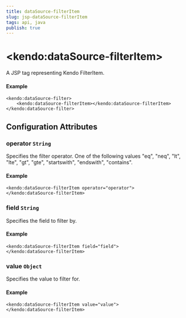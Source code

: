 ```yaml
---
title: dataSource-filterItem
slug: jsp-dataSource-filterItem
tags: api, java
publish: true
---
```


# \<kendo:dataSource-filterItem\>
A JSP tag representing Kendo FilterItem.

#### Example
    <kendo:dataSource-filter>
        <kendo:dataSource-filterItem></kendo:dataSource-filterItem>
    </kendo:dataSource-filter>


## Configuration Attributes


### operator `String`

Specifies the filter operator. One of the following values "eq", "neq", "lt", "lte", "gt", "gte", "startswith", "endswith", "contains".

#### Example
    <kendo:dataSource-filterItem operator="operator">
    </kendo:dataSource-filterItem>



### field `String`

Specifies the field to filter by.

#### Example
    <kendo:dataSource-filterItem field="field">
    </kendo:dataSource-filterItem>



### value `Object`

Specifies the value to filter for.

#### Example
    <kendo:dataSource-filterItem value="value">
    </kendo:dataSource-filterItem>


